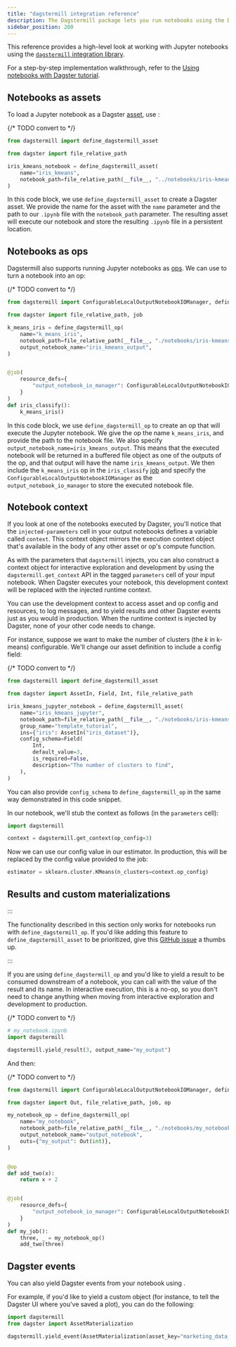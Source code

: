 ```yaml
---
title: "dagstermill integration reference"
description: The Dagstermill package lets you run notebooks using the Dagster tools and integrate them into your data pipelines.
sidebar_position: 200
---
```


This reference provides a high-level look at working with Jupyter notebooks using the [`dagstermill` integration library](/api/python-api/libraries/dagstermill).

For a step-by-step implementation walkthrough, refer to the [Using notebooks with Dagster tutorial](using-notebooks-with-dagster).

## Notebooks as assets

To load a Jupyter notebook as a Dagster [asset](/guides/build/assets/defining-assets), use <PyObject section="libraries" module="dagstermill" object="define_dagstermill_asset" />:

{/* TODO convert to <CodeExample> */}
```python file=/integrations/dagstermill/iris_notebook_asset.py
from dagstermill import define_dagstermill_asset

from dagster import file_relative_path

iris_kmeans_notebook = define_dagstermill_asset(
    name="iris_kmeans",
    notebook_path=file_relative_path(__file__, "../notebooks/iris-kmeans.ipynb"),
)
```

In this code block, we use `define_dagstermill_asset` to create a Dagster asset. We provide the name for the asset with the `name` parameter and the path to our `.ipynb` file with the `notebook_path` parameter. The resulting asset will execute our notebook and store the resulting `.ipynb` file in a persistent location.

## Notebooks as ops

Dagstermill also supports running Jupyter notebooks as [ops](/guides/build/ops). We can use <PyObject section="libraries" module="dagstermill" object="define_dagstermill_op" /> to turn a notebook into an op:

{/* TODO convert to <CodeExample> */}
```python file=/integrations/dagstermill/iris_notebook_op.py startafter=start
from dagstermill import ConfigurableLocalOutputNotebookIOManager, define_dagstermill_op

from dagster import file_relative_path, job

k_means_iris = define_dagstermill_op(
    name="k_means_iris",
    notebook_path=file_relative_path(__file__, "./notebooks/iris-kmeans.ipynb"),
    output_notebook_name="iris_kmeans_output",
)


@job(
    resource_defs={
        "output_notebook_io_manager": ConfigurableLocalOutputNotebookIOManager(),
    }
)
def iris_classify():
    k_means_iris()
```

In this code block, we use `define_dagstermill_op` to create an op that will execute the Jupyter notebook. We give the op the name `k_means_iris`, and provide the path to the notebook file. We also specify `output_notebook_name=iris_kmeans_output`. This means that the executed notebook will be returned in a buffered file object as one of the outputs of the op, and that output will have the name `iris_kmeans_output`. We then include the `k_means_iris` op in the `iris_classify` [job](/guides/build/jobs) and specify the `ConfigurableLocalOutputNotebookIOManager` as the `output_notebook_io_manager` to store the executed notebook file.

## Notebook context

If you look at one of the notebooks executed by Dagster, you'll notice that the `injected-parameters` cell in your output notebooks defines a variable called `context`. This context object mirrors the execution context object that's available in the body of any other asset or op's compute function.

As with the parameters that `dagstermill` injects, you can also construct a context object for interactive exploration and development by using the `dagstermill.get_context` API in the tagged `parameters` cell of your input notebook. When Dagster executes your notebook, this development context will be replaced with the injected runtime context.

You can use the development context to access asset and op config and resources, to log messages, and to yield results and other Dagster events just as you would in production. When the runtime context is injected by Dagster, none of your other code needs to change.

For instance, suppose we want to make the number of clusters (the _k_ in k-means) configurable. We'll change our asset definition to include a config field:

{/* TODO convert to <CodeExample> */}
```python file=/integrations/dagstermill/iris_notebook_config.py startafter=start endbefore=end
from dagstermill import define_dagstermill_asset

from dagster import AssetIn, Field, Int, file_relative_path

iris_kmeans_jupyter_notebook = define_dagstermill_asset(
    name="iris_kmeans_jupyter",
    notebook_path=file_relative_path(__file__, "./notebooks/iris-kmeans.ipynb"),
    group_name="template_tutorial",
    ins={"iris": AssetIn("iris_dataset")},
    config_schema=Field(
        Int,
        default_value=3,
        is_required=False,
        description="The number of clusters to find",
    ),
)
```

You can also provide `config_schema` to `define_dagstermill_op` in the same way demonstrated in this code snippet.

In our notebook, we'll stub the context as follows (in the `parameters` cell):

<!-- do not hardcode code snippets https://github.com/dagster-io/dagster/issues/2706 -->

```python
import dagstermill

context = dagstermill.get_context(op_config=3)
```

Now we can use our config value in our estimator. In production, this will be replaced by the config value provided to the job:

```python
estimator = sklearn.cluster.KMeans(n_clusters=context.op_config)
```

## Results and custom materializations

:::

The functionality described in this section only works for notebooks run with `define_dagstermill_op`. If you'd like adding this feature to `define_dagstermill_asset` to be prioritized, give this [GitHub issue](https://github.com/dagster-io/dagster/issues/10557) a thumbs up.

:::

If you are using `define_dagstermill_op` and you'd like to yield a result to be consumed downstream of a notebook, you can call <PyObject section="libraries" module="dagstermill" object="yield_result" /> with the value of the result and its name. In interactive execution, this is a no-op, so you don't need to change anything when moving from interactive exploration and development to production.

{/* TODO convert to <CodeExample> */}
```python file=/integrations/dagstermill/notebook_outputs.py startafter=start_notebook endbefore=end_notebook
# my_notebook.ipynb
import dagstermill

dagstermill.yield_result(3, output_name="my_output")
```

And then:

{/* TODO convert to <CodeExample> */}
```python file=/integrations/dagstermill/notebook_outputs.py startafter=start_py_file endbefore=end_py_file
from dagstermill import ConfigurableLocalOutputNotebookIOManager, define_dagstermill_op

from dagster import Out, file_relative_path, job, op

my_notebook_op = define_dagstermill_op(
    name="my_notebook",
    notebook_path=file_relative_path(__file__, "./notebooks/my_notebook.ipynb"),
    output_notebook_name="output_notebook",
    outs={"my_output": Out(int)},
)


@op
def add_two(x):
    return x + 2


@job(
    resource_defs={
        "output_notebook_io_manager": ConfigurableLocalOutputNotebookIOManager(),
    }
)
def my_job():
    three, _ = my_notebook_op()
    add_two(three)
```

## Dagster events

You can also yield Dagster events from your notebook using <PyObject section="libraries" module="dagstermill" object="yield_event" />.

For example, if you'd like to yield a custom <PyObject section="ops" module="dagster" object="AssetMaterialization" /> object (for instance, to tell the Dagster UI where you've saved a plot), you can do the following:

```python
import dagstermill
from dagster import AssetMaterialization

dagstermill.yield_event(AssetMaterialization(asset_key="marketing_data_plotted"))
```
